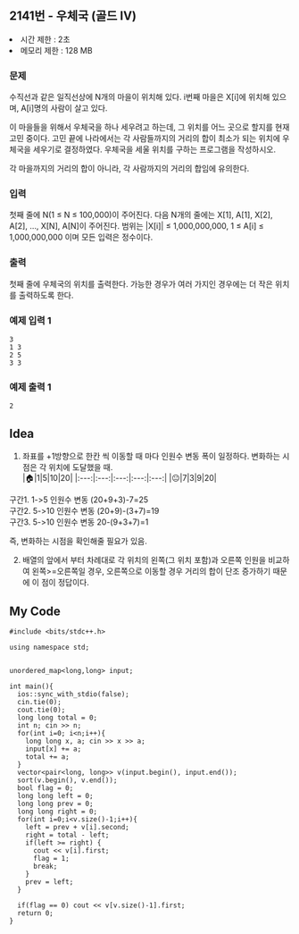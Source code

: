 ## 2141번 - 우체국 (골드 IV)
<li>시간 제한 : 2초</li>
<li>메모리 제한 : 128 MB</li>

### 문제
수직선과 같은 일직선상에 N개의 마을이 위치해 있다. 
  i번째 마을은 X[i]에 위치해 있으며, A[i]명의 사람이 살고 있다.<br>

이 마을들을 위해서 우체국을 하나 세우려고 하는데,
  그 위치를 어느 곳으로 할지를 현재 고민 중이다.
  고민 끝에 나라에서는 각 사람들까지의 거리의 합이 최소가
  되는 위치에 우체국을 세우기로 결정하였다. 우체국을 세울 위치를 구하는 프로그램을 작성하시오.<br>

각 마을까지의 거리의 합이 아니라, 각 사람까지의 거리의 합임에 유의한다.<br>

### 입력
첫째 줄에 N(1 ≤ N ≤ 100,000)이 주어진다. 다음 N개의 줄에는 X[1], A[1], X[2], A[2], …, X[N], A[N]이 주어진다. 
  범위는 |X[i]| ≤ 1,000,000,000, 1 ≤ A[i] ≤ 1,000,000,000 이며 모든 입력은 정수이다.<br>
  
### 출력
첫째 줄에 우체국의 위치를 출력한다. 가능한 경우가 여러 가지인 경우에는 더 작은 위치를 출력하도록 한다.<br>



### 예제 입력 1
```
3
1 3
2 5
3 3
```
### 예제 출력 1
```
2
```

## Idea
1. 좌표를 +1방향으로 한칸 씩 이동할 때 마다 인원수 변동 폭이 일정하다. 변화하는 시점은 각 위치에 도달했을 때.<br>
|🏠|1|5|10|20|
|:---:|:---:|:---:|:---:|:---:|
|😐|7|3|9|20|<br>

구간1. 1->5 인원수 변동 (20+9+3)-7=25<br>
구간2. 5->10 인원수 변동 (20+9)-(3+7)=19<br>
구간3. 5->10 인원수 변동 20-(9+3+7)=1<br>

즉, 변화하는 시점을 확인해줄 필요가 있음.<br>

2. 배열의 앞에서 부터 차례대로 각 위치의 왼쪽(그 위치 포함)과 오른쪽 인원을 비교하여 왼쪽>=오른쪽일 경우, 오른쪽으로 이동할 경우 거리의 합이 단조 증가하기 때문에 이 점이 정답이다.

  

## My Code
```
#include <bits/stdc++.h>

using namespace std;


unordered_map<long,long> input;

int main(){
  ios::sync_with_stdio(false);
  cin.tie(0);
  cout.tie(0);
  long long total = 0;
  int n; cin >> n;
  for(int i=0; i<n;i++){
    long long x, a; cin >> x >> a;
    input[x] += a;
    total += a;
  }
  vector<pair<long, long>> v(input.begin(), input.end());
  sort(v.begin(), v.end());
  bool flag = 0;
  long long left = 0;
  long long prev = 0;
  long long right = 0;
  for(int i=0;i<v.size()-1;i++){
    left = prev + v[i].second;
    right = total - left;
    if(left >= right) {
      cout << v[i].first;
      flag = 1;
      break;
    }
    prev = left;
  }

  if(flag == 0) cout << v[v.size()-1].first;
  return 0;
}
```
